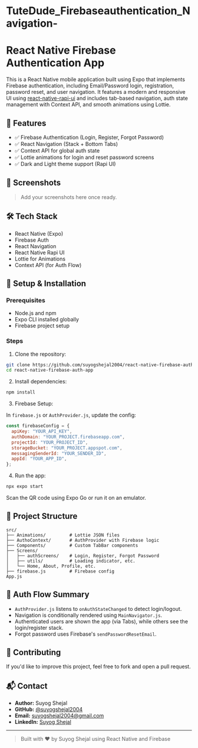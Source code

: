 # TuteDude_Firebaseauthentication_Navigation-


# React Native Firebase Authentication App

This is a React Native mobile application built using Expo that implements Firebase authentication, including Email/Password login, registration, password reset, and user navigation. It features a modern and responsive UI using [react-native-rapi-ui](https://rapi-ui.kikiding.space/) and includes tab-based navigation, auth state management with Context API, and smooth animations using Lottie.

## 🚀 Features

- ✅ Firebase Authentication (Login, Register, Forgot Password)
- ✅ React Navigation (Stack + Bottom Tabs)
- ✅ Context API for global auth state
- ✅ Lottie animations for login and reset password screens
- ✅ Dark and Light theme support (Rapi UI)

## 📱 Screenshots

> Add your screenshots here once ready.

## 🛠️ Tech Stack

- React Native (Expo)
- Firebase Auth
- React Navigation
- React Native Rapi UI
- Lottie for Animations
- Context API (for Auth Flow)

## 🔧 Setup & Installation

### Prerequisites

- Node.js and npm
- Expo CLI installed globally
- Firebase project setup

### Steps

1. Clone the repository:

```bash
git clone https://github.com/suyogshejal2004/react-native-firebase-auth-app.git
cd react-native-firebase-auth-app
```

2. Install dependencies:

```bash
npm install
```

3. Firebase Setup:

In `firebase.js` or `AuthProvider.js`, update the config:

```js
const firebaseConfig = {
  apiKey: "YOUR_API_KEY",
  authDomain: "YOUR_PROJECT.firebaseapp.com",
  projectId: "YOUR_PROJECT_ID",
  storageBucket: "YOUR_PROJECT.appspot.com",
  messagingSenderId: "YOUR_SENDER_ID",
  appId: "YOUR_APP_ID",
};
```

4. Run the app:

```bash
npx expo start
```

Scan the QR code using Expo Go or run it on an emulator.

## 📂 Project Structure

```
src/
├── Animations/         # Lottie JSON files
├── AuthoContext/       # AuthProvider with Firebase logic
├── Components/         # Custom TabBar components
├── Screens/
│   ├── authScreens/    # Login, Register, Forgot Password
│   ├── utils/          # Loading indicator, etc.
│   └── Home, About, Profile, etc.
├── firebase.js         # Firebase config
App.js
```

## 🧠 Auth Flow Summary

- `AuthProvider.js` listens to `onAuthStateChanged` to detect login/logout.
- Navigation is conditionally rendered using `MainNavigator.js`.
- Authenticated users are shown the app (via Tabs), while others see the login/register stack.
- Forgot password uses Firebase's `sendPasswordResetEmail`.

## 🙌 Contributing

If you'd like to improve this project, feel free to fork and open a pull request.

## 📬 Contact

- **Author:** Suyog Shejal  
- **GitHub:** [@suyogshejal2004](https://github.com/suyogshejal2004)  
- **Email:** suyogshejal2004@gmail.com  
- **LinkedIn:** [Suyog Shejal](https://www.linkedin.com/in/suyog-shejal-8637a3316)



---

> Built with ❤️ by Suyog Shejal using React Native and Firebase
```

